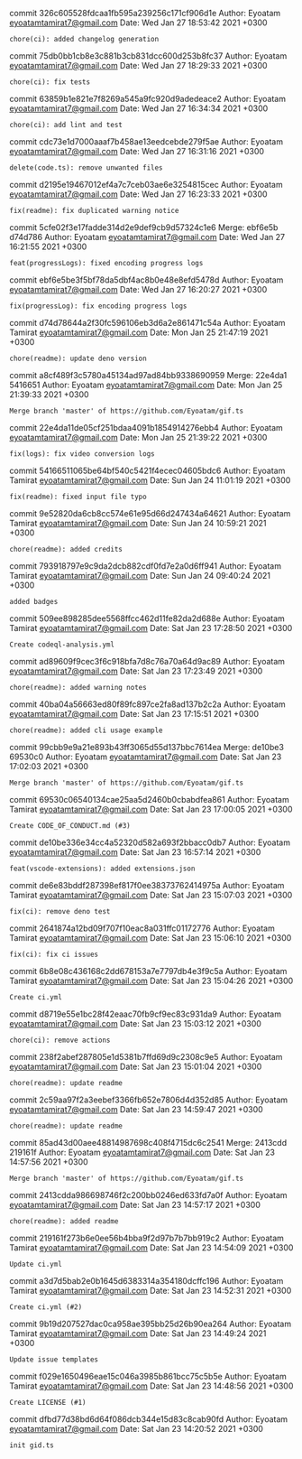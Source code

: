 commit 326c605528fdcaa1fb595a239256c171cf906d1e
Author: Eyoatam <eyoatamtamirat7@gmail.com>
Date:   Wed Jan 27 18:53:42 2021 +0300

    chore(ci): added changelog generation

commit 75db0bb1cb8e3c881b3cb831dcc600d253b8fc37
Author: Eyoatam <eyoatamtamirat7@gmail.com>
Date:   Wed Jan 27 18:29:33 2021 +0300

    chore(ci): fix tests

commit 63859b1e821e7f8269a545a9fc920d9adedeace2
Author: Eyoatam <eyoatamtamirat7@gmail.com>
Date:   Wed Jan 27 16:34:34 2021 +0300

    chore(ci): add lint and test

commit cdc73e1d7000aaaf7b458ae13eedcebde279f5ae
Author: Eyoatam <eyoatamtamirat7@gmail.com>
Date:   Wed Jan 27 16:31:16 2021 +0300

    delete(code.ts): remove unwanted files

commit d2195e19467012ef4a7c7ceb03ae6e3254815cec
Author: Eyoatam <eyoatamtamirat7@gmail.com>
Date:   Wed Jan 27 16:23:33 2021 +0300

    fix(readme): fix duplicated warning notice

commit 5cfe02f3e17fadde314d2e9def9cb9d57324c1e6
Merge: ebf6e5b d74d786
Author: Eyoatam <eyoatamtamirat7@gmail.com>
Date:   Wed Jan 27 16:21:55 2021 +0300

    feat(progressLogs): fixed encoding progress logs

commit ebf6e5be3f5bf78da5dbf4ac8b0e48e8efd5478d
Author: Eyoatam <eyoatamtamirat7@gmail.com>
Date:   Wed Jan 27 16:20:27 2021 +0300

    fix(progressLog): fix encoding progress logs

commit d74d78644a2f30fc596106eb3d6a2e861471c54a
Author: Eyoatam Tamirat <eyoatamtamirat7@gmail.com>
Date:   Mon Jan 25 21:47:19 2021 +0300

    chore(readme): update deno version

commit a8cf489f3c5780a45134ad97ad84bb9338690959
Merge: 22e4da1 5416651
Author: Eyoatam <eyoatamtamirat7@gmail.com>
Date:   Mon Jan 25 21:39:33 2021 +0300

    Merge branch 'master' of https://github.com/Eyoatam/gif.ts

commit 22e4da11de05cf251bdaa4091b1854914276ebb4
Author: Eyoatam <eyoatamtamirat7@gmail.com>
Date:   Mon Jan 25 21:39:22 2021 +0300

    fix(logs): fix video conversion logs

commit 54166511065be64bf540c5421f4ecec04605bdc6
Author: Eyoatam Tamirat <eyoatamtamirat7@gmail.com>
Date:   Sun Jan 24 11:01:19 2021 +0300

    fix(readme): fixed input file typo

commit 9e52820da6cb8cc574e61e95d66d247434a64621
Author: Eyoatam Tamirat <eyoatamtamirat7@gmail.com>
Date:   Sun Jan 24 10:59:21 2021 +0300

    chore(readme): added credits

commit 793918797e9c9da2dcb882cdf0fd7e2a0d6ff941
Author: Eyoatam Tamirat <eyoatamtamirat7@gmail.com>
Date:   Sun Jan 24 09:40:24 2021 +0300

    added badges

commit 509ee898285dee5568ffcc462d11fe82da2d688e
Author: Eyoatam Tamirat <eyoatamtamirat7@gmail.com>
Date:   Sat Jan 23 17:28:50 2021 +0300

    Create codeql-analysis.yml

commit ad89609f9cec3f6c918bfa7d8c76a70a64d9ac89
Author: Eyoatam <eyoatamtamirat7@gmail.com>
Date:   Sat Jan 23 17:23:49 2021 +0300

    chore(readme): added warning notes

commit 40ba04a56663ed80f89fc897ce2fa8ad137b2c2a
Author: Eyoatam <eyoatamtamirat7@gmail.com>
Date:   Sat Jan 23 17:15:51 2021 +0300

    chore(readme): added cli usage example

commit 99cbb9e9a21e893b43ff3065d55d137bbc7614ea
Merge: de10be3 69530c0
Author: Eyoatam <eyoatamtamirat7@gmail.com>
Date:   Sat Jan 23 17:02:03 2021 +0300

    Merge branch 'master' of https://github.com/Eyoatam/gif.ts

commit 69530c06540134cae25aa5d2460b0cbabdfea861
Author: Eyoatam Tamirat <eyoatamtamirat7@gmail.com>
Date:   Sat Jan 23 17:00:05 2021 +0300

    Create CODE_OF_CONDUCT.md (#3)

commit de10be336e34cc4a52320d582a693f2bbacc0db7
Author: Eyoatam <eyoatamtamirat7@gmail.com>
Date:   Sat Jan 23 16:57:14 2021 +0300

    feat(vscode-extensions): added extensions.json

commit de6e83bddf287398ef817f0ee38373762414975a
Author: Eyoatam Tamirat <eyoatamtamirat7@gmail.com>
Date:   Sat Jan 23 15:07:03 2021 +0300

    fix(ci): remove deno test

commit 2641874a12bd09f707f10eac8a031ffc01172776
Author: Eyoatam Tamirat <eyoatamtamirat7@gmail.com>
Date:   Sat Jan 23 15:06:10 2021 +0300

    fix(ci): fix ci issues

commit 6b8e08c436168c2dd678153a7e7797db4e3f9c5a
Author: Eyoatam Tamirat <eyoatamtamirat7@gmail.com>
Date:   Sat Jan 23 15:04:26 2021 +0300

    Create ci.yml

commit d8719e55e1bc28f42eaac70fb9cf9ec83c931da9
Author: Eyoatam <eyoatamtamirat7@gmail.com>
Date:   Sat Jan 23 15:03:12 2021 +0300

    chore(ci): remove actions

commit 238f2abef287805e1d5381b7ffd69d9c2308c9e5
Author: Eyoatam <eyoatamtamirat7@gmail.com>
Date:   Sat Jan 23 15:01:04 2021 +0300

    chore(readme): update readme

commit 2c59aa97f2a3eebef3366fb652e7806d4d352d85
Author: Eyoatam <eyoatamtamirat7@gmail.com>
Date:   Sat Jan 23 14:59:47 2021 +0300

    chore(readme): update readme

commit 85ad43d00aee48814987698c408f4715dc6c2541
Merge: 2413cdd 219161f
Author: Eyoatam <eyoatamtamirat7@gmail.com>
Date:   Sat Jan 23 14:57:56 2021 +0300

    Merge branch 'master' of https://github.com/Eyoatam/gif.ts

commit 2413cdda986698746f2c200bb0246ed633fd7a0f
Author: Eyoatam <eyoatamtamirat7@gmail.com>
Date:   Sat Jan 23 14:57:17 2021 +0300

    chore(readme): added readme

commit 219161f273b6e0ee56b4bba9f2d97b7b7bb919c2
Author: Eyoatam Tamirat <eyoatamtamirat7@gmail.com>
Date:   Sat Jan 23 14:54:09 2021 +0300

    Update ci.yml

commit a3d7d5bab2e0b1645d6383314a354180dcffc196
Author: Eyoatam Tamirat <eyoatamtamirat7@gmail.com>
Date:   Sat Jan 23 14:52:31 2021 +0300

    Create ci.yml (#2)

commit 9b19d207527dac0ca958ae395bb25d26b90ea264
Author: Eyoatam Tamirat <eyoatamtamirat7@gmail.com>
Date:   Sat Jan 23 14:49:24 2021 +0300

    Update issue templates

commit f029e1650496eae15c046a3985b861bcc75c5b5e
Author: Eyoatam Tamirat <eyoatamtamirat7@gmail.com>
Date:   Sat Jan 23 14:48:56 2021 +0300

    Create LICENSE (#1)

commit dfbd77d38bd6d64f086dcb344e15d83c8cab90fd
Author: Eyoatam <eyoatamtamirat7@gmail.com>
Date:   Sat Jan 23 14:20:52 2021 +0300

    init gid.ts
